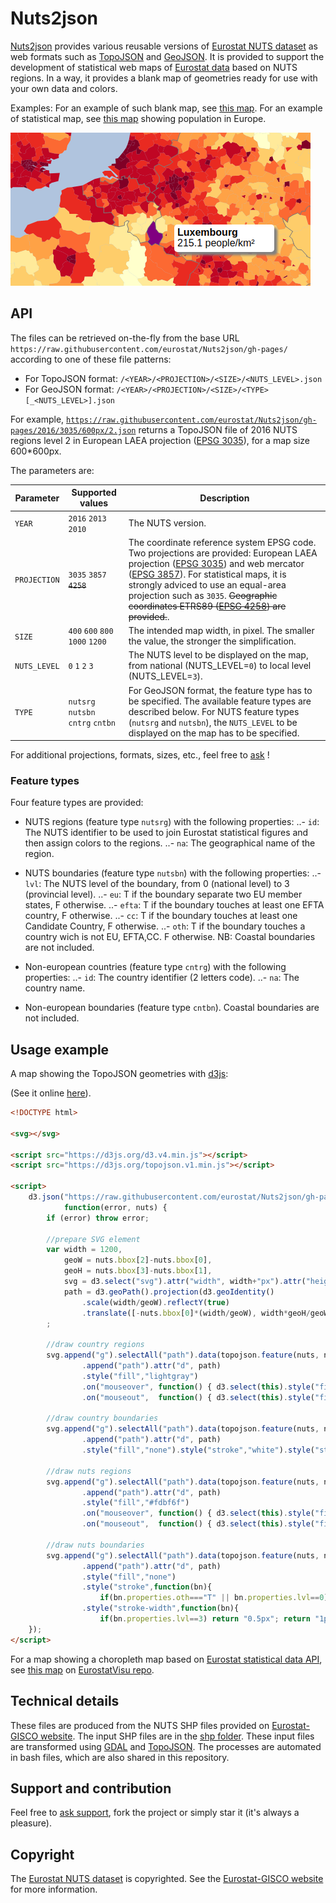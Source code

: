 # Nuts2json

[Nuts2json](https://github.com/eurostat/Nuts2json) provides various reusable versions of [Eurostat NUTS dataset](http://ec.europa.eu/eurostat/web/nuts/overview) as web formats such as [TopoJSON](https://github.com/mbostock/topojson/wiki) and [GeoJSON](http://geojson.org/). It is provided to support the development of statistical web maps of [Eurostat data](http://ec.europa.eu/eurostat/) based on NUTS regions. In a way, it provides a blank map of geometries ready for use with your own data and colors.

Examples: For an example of such blank map, see [this map](http://eurostat.github.io/Nuts2json/examples/overview.html?proj=3035&lvl=3&s=1000&y=2016). For an example of statistical map, see [this map](http://eurostat.github.io/EurostatVisu/population_map.html?proj=3035&lvl=3&s=1000&time=2016) showing population in Europe.

[![Example](img/ex_population.png)](http://eurostat.github.io/EurostatVisu/population_map.html?proj=3035&lvl=3&s=1000&time=2016)

## API

The files can be retrieved on-the-fly from the base URL `https://raw.githubusercontent.com/eurostat/Nuts2json/gh-pages/` according to one of these file patterns:

- For TopoJSON format: `/<YEAR>/<PROJECTION>/<SIZE>/<NUTS_LEVEL>.json`
- For GeoJSON format: `/<YEAR>/<PROJECTION>/<SIZE>/<TYPE>[_<NUTS_LEVEL>].json`

For example, [`https://raw.githubusercontent.com/eurostat/Nuts2json/gh-pages/2016/3035/600px/2.json`](https://raw.githubusercontent.com/eurostat/Nuts2json/gh-pages/2016/3035/600px/2.json)</a> returns a TopoJSON file of 2016 NUTS regions level 2 in European LAEA projection ([EPSG 3035](http://spatialreference.org/ref/epsg/etrs89-etrs-laea/)), for a map size 600*600px.

The parameters are:

| Parameter | Supported values | Description |
| ------------- | ------------- |-------------|
| `YEAR` | `2016` `2013` `2010` | The NUTS version. |
| `PROJECTION` | `3035` `3857` ~~`4258`~~ | The coordinate reference system EPSG code. Two projections are provided: European LAEA projection ([EPSG 3035](http://spatialreference.org/ref/epsg/etrs89-etrs-laea/)) and web mercator ([EPSG 3857](http://spatialreference.org/ref/sr-org/7483/)). For statistical maps, it is strongly adviced to use an equal-area projection such as `3035`. ~~Geographic coordinates ETRS89 ([EPSG 4258](http://spatialreference.org/ref/epsg/4258/)) are provided.~~. |
| `SIZE` | `400` `600` `800` `1000` `1200` | The intended map width, in pixel. The smaller the value, the stronger the simplification. |
| `NUTS_LEVEL` | `0` `1` `2` `3` | The NUTS level to be displayed on the map, from national (NUTS_LEVEL=`0`) to local level (NUTS_LEVEL=`3`). |
| `TYPE` | `nutsrg` `nutsbn` `cntrg` `cntbn` | For GeoJSON format, the feature type has to be specified. The available feature types are described below. For NUTS feature types (`nutsrg` and `nutsbn`), the `NUTS_LEVEL` to be displayed on the map has to be specified.  |

For additional projections, formats, sizes, etc., feel free to [ask](https://github.com/eurostat/Nuts2json/issues/new) !

### Feature types

Four feature types are provided:

- NUTS regions (feature type `nutsrg`) with the following properties:
..- `id`: The NUTS identifier to be used to join Eurostat statistical figures and then assign colors to the regions.
..- `na`: The geographical name of the region.

- NUTS boundaries (feature type `nutsbn`) with the following properties:
..- `lvl`: The NUTS level of the boundary, from 0 (national level) to 3 (provincial level).
..- `eu`: T if the boundary separate two EU member states, F otherwise.
..- `efta`: T if the boundary touches at least one EFTA country, F otherwise.
..- `cc`: T if the boundary touches at least one Candidate Country, F otherwise.
..- `oth`: T if the boundary touches a country wich is not EU, EFTA,CC. F otherwise.
NB: Coastal boundaries are not included.

- Non-european countries (feature type `cntrg`) with the following properties:
..- `id`: The country identifier (2 letters code).
..- `na`: The country name.

- Non-european boundaries (feature type `cntbn`). Coastal boundaries are not included.


## Usage example

A map showing the TopoJSON geometries with [d3js](https://d3js.org/):

(See it online [here](https://eurostat.github.io/Nuts2json/examples/usage.html)).

```html
<!DOCTYPE html>

<svg></svg>

<script src="https://d3js.org/d3.v4.min.js"></script>
<script src="https://d3js.org/topojson.v1.min.js"></script>

<script>
	d3.json("https://raw.githubusercontent.com/eurostat/Nuts2json/gh-pages/2016/3035/1200px/3.json",
			function(error, nuts) {
		if (error) throw error;

		//prepare SVG element
		var width = 1200,
			geoW = nuts.bbox[2]-nuts.bbox[0],
			geoH = nuts.bbox[3]-nuts.bbox[1],
			svg = d3.select("svg").attr("width", width+"px").attr("height", (width*geoH/geoW)+"px")
			path = d3.geoPath().projection(d3.geoIdentity()
				.scale(width/geoW).reflectY(true)
				.translate([-nuts.bbox[0]*(width/geoW), width*geoH/geoW+nuts.bbox[1]*(width/geoW)]))
		;

		//draw country regions
		svg.append("g").selectAll("path").data(topojson.feature(nuts, nuts.objects.cntrg).features).enter()
				.append("path").attr("d", path)
				.style("fill","lightgray")
				.on("mouseover", function() { d3.select(this).style("fill", "darkgray") })
				.on("mouseout",  function() { d3.select(this).style("fill", "lightgray"); });

		//draw country boundaries
		svg.append("g").selectAll("path").data(topojson.feature(nuts, nuts.objects.cntbn).features).enter()
				.append("path").attr("d", path)
				.style("fill","none").style("stroke","white").style("stroke-width","1px");

		//draw nuts regions
		svg.append("g").selectAll("path").data(topojson.feature(nuts, nuts.objects.nutsrg).features).enter()
				.append("path").attr("d", path)
				.style("fill","#fdbf6f")
				.on("mouseover", function() { d3.select(this).style("fill", "#ff7f00") })
				.on("mouseout",  function() { d3.select(this).style("fill", "#fdbf6f"); });

		//draw nuts boundaries
		svg.append("g").selectAll("path").data(topojson.feature(nuts, nuts.objects.nutsbn).features).enter()
				.append("path").attr("d", path)
				.style("fill","none")
				.style("stroke",function(bn){
					if(bn.properties.oth==="T" || bn.properties.lvl==0) return "white"; return "#333"; })
				.style("stroke-width",function(bn){
					if(bn.properties.lvl==3) return "0.5px"; return "1px"; });
	});
</script>
```

For a map showing a choropleth map based on [Eurostat statistical data API](http://ec.europa.eu/eurostat/web/json-and-unicode-web-services/getting-started/rest-request), see [this map](http://eurostat.github.io/EurostatVisu/population_map.html) on [EurostatVisu repo](https://github.com/eurostat/EurostatVisu/blob/gh-pages/population_map.html).

## Technical details

These files are produced from the NUTS SHP files provided on [Eurostat-GISCO website](http://ec.europa.eu/eurostat/web/gisco/geodata/reference-data/administrative-units-statistical-units/nuts). The input SHP files are in the [shp folder](/shp). These input files are transformed using [GDAL](http://www.gdal.org/) and [TopoJSON](https://github.com/mbostock/topojson/wiki). The processes are automated in bash files, which are also shared in this repository.

## Support and contribution

Feel free to [ask support](https://github.com/eurostat/Nuts2json/issues/new), fork the project or simply star it (it's always a pleasure).

## Copyright

The [Eurostat NUTS dataset](http://ec.europa.eu/eurostat/web/nuts/overview) is copyrighted. See the [Eurostat-GISCO website](http://ec.europa.eu/eurostat/web/gisco/geodata/reference-data/administrative-units-statistical-units/nuts) for more information.
